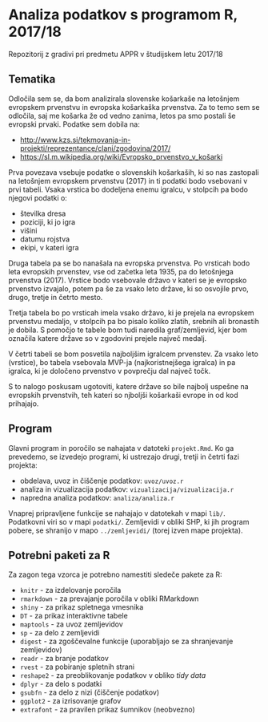 # Analiza podatkov s programom R, 2017/18

Repozitorij z gradivi pri predmetu APPR v študijskem letu 2017/18

## Tematika

Odločila sem se, da bom analizirala slovenske košarkaše na letošnjem evropskem prvenstvu in evropska košarkaška prvenstva. Za to temo sem se odločila, saj me košarka že od vedno zanima, letos pa smo postali še evropski prvaki. Podatke sem dobila na:
* http://www.kzs.si/tekmovanja-in-projekti/reprezentance/clani/zgodovina/2017/
* https://sl.m.wikipedia.org/wiki/Evropsko_prvenstvo_v_košarki

Prva povezava vsebuje podatke o slovenskih košarkaših, ki so nas zastopali na letošnjem evropskem prvenstvu (2017) in ti podatki bodo vsebovani v prvi tabeli. Vsaka vrstica bo dodeljena enemu igralcu, v stolpcih pa bodo njegovi podatki o:
* številka dresa
* poziciji, ki jo igra
* višini
* datumu rojstva
* ekipi, v kateri igra

Druga tabela pa se bo nanašala na evropska prvenstva. Po vrsticah bodo leta evropskih prvenstev, vse od začetka leta 1935, pa do letošnjega prvenstva (2017). Vrstice bodo vsebovale državo v kateri se je evropsko prvenstvo izvajalo, potem pa še za vsako leto države, ki so osvojile prvo, drugo, tretje in četrto mesto. 

Tretja tabela bo po vrsticah imela vsako državo, ki je prejela na evropskem prvenstvu medaljo, v stolpcih pa bo pisalo koliko zlatih, srebnih ali bronastih je dobila. S pomočjo te tabele bom tudi naredila graf/zemljevid, kjer bom označila katere države so v zgodovini prejele največ medalj. 

V četrti tabeli se bom posvetila najboljšim igralcem prvenstev. Za vsako leto (vrstice), bo tabela vsebovala MVP-ja (najkoristnejšega igralca) in pa igralca, ki je določeno prvenstvo v povprečju dal največ točk. 

S to nalogo poskusam ugotoviti, katere države so bile najbolj uspešne na evropskih prvenstvih, teh kateri so njboljši košarkaši evrope in od kod prihajajo.
## Program

Glavni program in poročilo se nahajata v datoteki `projekt.Rmd`. Ko ga prevedemo,
se izvedejo programi, ki ustrezajo drugi, tretji in četrti fazi projekta:

* obdelava, uvoz in čiščenje podatkov: `uvoz/uvoz.r`
* analiza in vizualizacija podatkov: `vizualizacija/vizualizacija.r`
* napredna analiza podatkov: `analiza/analiza.r`

Vnaprej pripravljene funkcije se nahajajo v datotekah v mapi `lib/`. Podatkovni
viri so v mapi `podatki/`. Zemljevidi v obliki SHP, ki jih program pobere, se
shranijo v mapo `../zemljevidi/` (torej izven mape projekta).

## Potrebni paketi za R

Za zagon tega vzorca je potrebno namestiti sledeče pakete za R:

* `knitr` - za izdelovanje poročila
* `rmarkdown` - za prevajanje poročila v obliki RMarkdown
* `shiny` - za prikaz spletnega vmesnika
* `DT` - za prikaz interaktivne tabele
* `maptools` - za uvoz zemljevidov
* `sp` - za delo z zemljevidi
* `digest` - za zgoščevalne funkcije (uporabljajo se za shranjevanje zemljevidov)
* `readr` - za branje podatkov
* `rvest` - za pobiranje spletnih strani
* `reshape2` - za preoblikovanje podatkov v obliko *tidy data*
* `dplyr` - za delo s podatki
* `gsubfn` - za delo z nizi (čiščenje podatkov)
* `ggplot2` - za izrisovanje grafov
* `extrafont` - za pravilen prikaz šumnikov (neobvezno)

